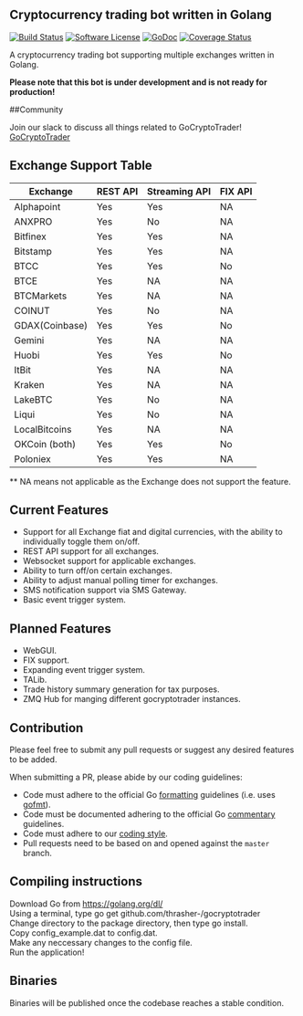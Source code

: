 ## Cryptocurrency trading bot written in Golang
[![Build Status](https://travis-ci.org/thrasher-/gocryptotrader.svg?branch=master)](https://travis-ci.org/thrasher-/gocryptotrader)
[![Software License](https://img.shields.io/badge/License-MIT-orange.svg?style=flat-square)](https://github.com/thrasher-/gocryptotrader/blob/master/LICENSE)
[![GoDoc](https://godoc.org/github.com/thrasher-/gocryptotrader?status.svg)](https://godoc.org/github.com/thrasher-/gocryptotrader)
[![Coverage Status](http://codecov.io/github/thrasher-/gocryptotrader/coverage.svg?branch=master)](http://codecov.io/github/thrasher-/gocryptotrader?branch=master)

A cryptocurrency trading bot supporting multiple exchanges written in Golang.

**Please note that this bot is under development and is not ready for production!**

##Community

Join our slack to discuss all things related to GoCryptoTrader! [GoCryptoTrader](https://gocryptotrader.herokuapp.com/)

## Exchange Support Table

| Exchange | REST API | Streaming API | FIX API |
|----------|------|-----------|-----|
| Alphapoint | Yes  | Yes        | NA  |
| ANXPRO | Yes  | No        | NA  |
| Bitfinex | Yes  | Yes        | NA  |
| Bitstamp | Yes  | Yes       | NA  |
| BTCC | Yes  | Yes     | No  |
| BTCE     | Yes  | NA        | NA  |
| BTCMarkets | Yes | NA       | NA  |
| COINUT | Yes | No | NA |
| GDAX(Coinbase) | Yes | Yes | No|
| Gemini | Yes | NA | NA |
| Huobi | Yes | Yes |No |
| ItBit | Yes | NA | NA |
| Kraken | Yes | NA | NA |
| LakeBTC | Yes | No | NA |
| Liqui | Yes | No | NA |
| LocalBitcoins | Yes | NA | NA |
| OKCoin (both) | Yes | Yes | No |
| Poloniex | Yes | Yes | NA |

** NA means not applicable as the Exchange does not support the feature.

## Current Features
+ Support for all Exchange fiat and digital currencies, with the ability to individually toggle them on/off.
+ REST API support for all exchanges.
+ Websocket support for applicable exchanges.
+ Ability to turn off/on certain exchanges.
+ Ability to adjust manual polling timer for exchanges.
+ SMS notification support via SMS Gateway.
+ Basic event trigger system.

## Planned Features
+ WebGUI.
+ FIX support.
+ Expanding event trigger system.
+ TALib.
+ Trade history summary generation for tax purposes.
+ ZMQ Hub for manging different gocryptotrader instances.

## Contribution

Please feel free to submit any pull requests or suggest any desired features to be added.

When submitting a PR, please abide by our coding guidelines:

* Code must adhere to the official Go [formatting](https://golang.org/doc/effective_go.html#formatting) guidelines (i.e. uses [gofmt](https://golang.org/cmd/gofmt/)).
* Code must be documented adhering to the official Go [commentary](https://golang.org/doc/effective_go.html#commentary) guidelines.
* Code must adhere to our [coding style](https://github.com/thrasher-/gocryptotrader/blob/master/doc/coding_style.md).
* Pull requests need to be based on and opened against the `master` branch.

## Compiling instructions
Download Go from https://golang.org/dl/  
Using a terminal, type go get github.com/thrasher-/gocryptotrader  
Change directory to the package directory, then type go install.  
Copy config_example.dat to config.dat.  
Make any neccessary changes to the config file.  
Run the application!  

## Binaries
Binaries will be published once the codebase reaches a stable condition.

